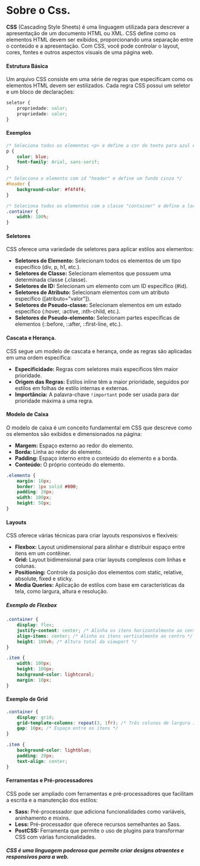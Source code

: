# Sobre o Css.

**CSS** (Cascading Style Sheets) é uma linguagem utilizada para descrever a apresentação de um documento HTML ou XML. CSS define como os elementos HTML devem ser exibidos, proporcionando uma separação entre o conteúdo e a apresentação. Com CSS, você pode controlar o layout, cores, fontes e outros aspectos visuais de uma página web.

#### Estrutura Básica

Um arquivo CSS consiste em uma série de regras que especificam como os elementos HTML devem ser estilizados. Cada regra CSS possui um seletor e um bloco de declarações:

~~~css
seletor {
    propriedade: valor;
    propriedade: valor;
}
~~~
#### Exemplos
~~~css
/* Seleciona todos os elementos <p> e define a cor do texto para azul e a fonte para Arial */
p {
    color: blue;
    font-family: Arial, sans-serif;
}

/* Seleciona o elemento com id "header" e define um fundo cinza */
#header {
    background-color: #f4f4f4;
}

/* Seleciona todos os elementos com a classe "container" e define a largura para 100% */
.container {
    width: 100%;
}
~~~

#### Seletores

CSS oferece uma variedade de seletores para aplicar estilos aos elementos:

* **Seletores de Elemento:** Selecionam todos os elementos de um tipo específico (div, p, h1, etc.).
* **Seletores de Classe:** Selecionam elementos que possuem uma determinada classe (.classe).
* **Seletores de ID:** Selecionam um elemento com um ID específico (#id).
* **Seletores de Atributo:** Selecionam elementos com um atributo específico ([atributo="valor"]).
* **Seletores de Pseudo-classe:** Selecionam elementos em um estado específico (:hover, :active, :nth-child, etc.).
* **Seletores de Pseudo-elemento:** Selecionam partes específicas de elementos (::before, ::after, ::first-line, etc.).

#### Cascata e Herança.

CSS segue um modelo de cascata e herança, onde as regras são aplicadas em uma ordem específica:

* **Especificidade:** Regras com seletores mais específicos têm maior prioridade.
* **Origem das Regras:** Estilos inline têm a maior prioridade, seguidos por estilos em folhas de estilo internas e externas.
* **Importância:** A palavra-chave `!important` pode ser usada para dar prioridade máxima a uma regra.

#### Modelo de Caixa

O modelo de caixa é um conceito fundamental em CSS que descreve como os elementos são exibidos e dimensionados na página:

* **Margem:** Espaço externo ao redor do elemento.
* **Borda:** Linha ao redor do elemento.
* **Padding:** Espaço interno entre o conteúdo do elemento e a borda.
* **Conteúdo:** O próprio conteúdo do elemento.

~~~css
.elemento {
    margin: 10px;
    border: 1px solid #000;
    padding: 20px;
    width: 100px;
    height: 50px;
}
~~~
#### Layouts

CSS oferece várias técnicas para criar layouts responsivos e flexíveis:

* **Flexbox:** Layout unidimensional para alinhar e distribuir espaço entre itens em um contêiner.
* **Grid:** Layout bidimensional para criar layouts complexos com linhas e colunas.
* **Positioning:** Controle da posição dos elementos com static, relative, absolute, fixed e sticky.
* **Media Queries:** Aplicação de estilos com base em características da tela, como largura, altura e resolução.

##### Exemplo de Flexbox

~~~css
.container {
    display: flex;
    justify-content: center; /* Alinha os itens horizontalmente ao centro */
    align-items: center; /* Alinha os itens verticalmente ao centro */
    height: 100vh; /* Altura total da viewport */
}

.item {
    width: 100px;
    height: 100px;
    background-color: lightcoral;
    margin: 10px;
}
~~~

#### Exemplo de Grid

~~~css
.container {
    display: grid;
    grid-template-columns: repeat(3, 1fr); /* Três colunas de largura igual */
    gap: 10px; /* Espaço entre os itens */
}

.item {
    background-color: lightblue;
    padding: 20px;
    text-align: center;
}
~~~

#### Ferramentas e Pré-processadores

CSS pode ser ampliado com ferramentas e pré-processadores que facilitam a escrita e a manutenção dos estilos:

* **Sass:** Pré-processador que adiciona funcionalidades como variáveis, aninhamento e mixins.
* **Less:** Pré-processador que oferece recursos semelhantes ao Sass.
* **PostCSS:** Ferramenta que permite o uso de plugins para transformar CSS com várias funcionalidades.

##### CSS é uma linguagem poderosa que permite criar designs atraentes e responsivos para a web.
